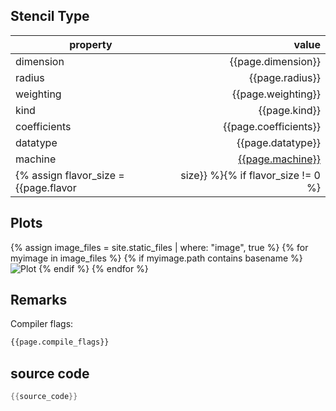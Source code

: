 
## Stencil Type

| property     | value            |
|--------------|-----------------:|
| dimension    | {{page.dimension}}    |
| radius       | {{page.radius}}       |
| weighting    | {{page.weighting}}    |
| kind         | {{page.kind}}         |
| coefficients | {{page.coefficients}} |
| datatype     | {{page.datatype}}     |
| machine      | [{{page.machine}}](/machine_files/{{page.machine}}) |
{% assign flavor_size = {{page.flavor | size}} %}{% if flavor_size != 0 %}| flavor       | {{page.flavor}}       |{% endif %}

## Plots

{% assign image_files = site.static_files | where: "image", true %}
{% for myimage in image_files %}
{% if myimage.path contains basename %}
![Plot]({{site.baseurl}}{{myimage.path}})
{% endif %}
{% endfor %}

## Remarks

Compiler flags:
```bash
{{page.compile_flags}}
```

## source code

```C
{{source_code}}
```

